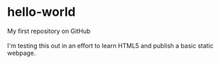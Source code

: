 # hello-world
My first repository on GitHub
<br>
<br>
I'm testing this out in an effort to learn HTML5 and publish a basic static webpage.
